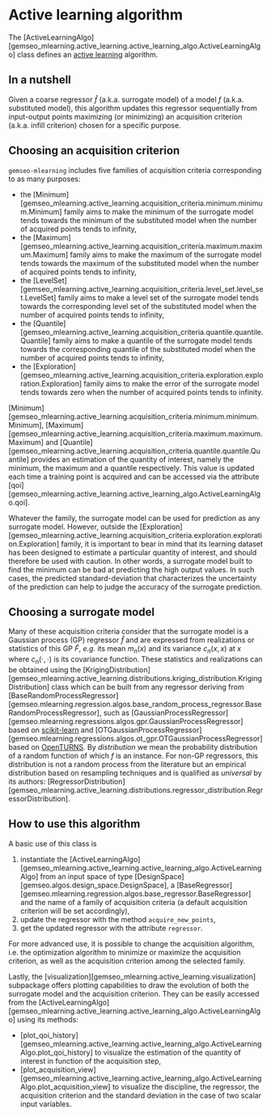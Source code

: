 <!--
 Copyright 2021 IRT Saint Exupéry, https://www.irt-saintexupery.com

 This work is licensed under the Creative Commons Attribution-ShareAlike 4.0
 International License. To view a copy of this license, visit
 http://creativecommons.org/licenses/by-sa/4.0/ or send a letter to Creative
 Commons, PO Box 1866, Mountain View, CA 94042, USA.
-->

# Active learning algorithm

The [ActiveLearningAlgo][gemseo_mlearning.active_learning.active_learning_algo.ActiveLearningAlgo] class
defines an [active learning](what_active_learning_is.md) algorithm.

## In a nutshell

Given a coarse regressor $\hat{f}$ (a.k.a. surrogate model)
of a model $f$ (a.k.a. substituted model),
this algorithm updates this regressor sequentially
from input-output points maximizing (or minimizing) an acquisition criterion
(a.k.a. infill criterion)
chosen for a specific purpose.

## Choosing an acquisition criterion

`gemseo-mlearning` includes five families of acquisition criteria corresponding to as many purposes:

- the [Minimum][gemseo_mlearning.active_learning.acquisition_criteria.minimum.minimum.Minimum] family
  aims to make the minimum of the surrogate model
  tends towards the minimum of the substituted model
  when the number of acquired points tends to infinity,
- the [Maximum][gemseo_mlearning.active_learning.acquisition_criteria.maximum.maximum.Maximum] family
  aims to make the maximum of the surrogate model
  tends towards the maximum of the substituted model
  when the number of acquired points tends to infinity,
- the [LevelSet][gemseo_mlearning.active_learning.acquisition_criteria.level_set.level_set.LevelSet] family
  aims to make a level set of the surrogate model
  tends towards the corresponding level set of the substituted model
  when the number of acquired points tends to infinity,
- the [Quantile][gemseo_mlearning.active_learning.acquisition_criteria.quantile.quantile.Quantile] family
  aims to make a quantile of the surrogate model
  tends towards the corresponding quantile of the substituted model
  when the number of acquired points tends to infinity,
- the [Exploration][gemseo_mlearning.active_learning.acquisition_criteria.exploration.exploration.Exploration] family
  aims to make the error of the surrogate model tends towards zero
  when the number of acquired points tends to infinity.

[Minimum][gemseo_mlearning.active_learning.acquisition_criteria.minimum.minimum.Minimum],
[Maximum][gemseo_mlearning.active_learning.acquisition_criteria.maximum.maximum.Maximum]
and [Quantile][gemseo_mlearning.active_learning.acquisition_criteria.quantile.quantile.Quantile]
provides an estimation of the quantity of interest,
namely the minimum, the maximum and a quantile respectively.
This value is updated each time a training point is acquired
and can be accessed via the attribute
[qoi][gemseo_mlearning.active_learning.active_learning_algo.ActiveLearningAlgo.qoi].

Whatever the family,
the surrogate model can be used for prediction as any surrogate model.
However,
outside the
[Exploration][gemseo_mlearning.active_learning.acquisition_criteria.exploration.exploration.Exploration] family,
it is important to bear in mind
that its learning dataset has been designed to estimate a particular quantity of interest,
and should therefore be used with caution.
In other words,
a surrogate model built to find the minimum can be bad at predicting the high output values.
In such cases,
the predicted standard-deviation
that characterizes the uncertainty of the prediction
can help to judge the accuracy of the surrogate prediction.

## Choosing a surrogate model

Many of these acquisition criteria consider that
the surrogate model is a Gaussian process (GP) regressor $\hat{f}$
and are expressed from realizations or statistics of this GP $\hat{F}$,
*e.g.* its mean $m_n(x)$ and its variance $c_n(x,x)$ at $x$
where $c_n(\cdot,\cdot)$ is its covariance function.
These statistics and realizations can be obtained using the
[KrigingDistribution][gemseo_mlearning.active_learning.distributions.kriging_distribution.KrigingDistribution]
class
which can be built from any regressor deriving from
[BaseRandomProcessRegressor][gemseo.mlearning.regression.algos.base_random_process_regressor.BaseRandomProcessRegressor],
such as [GaussianProcessRegressor][gemseo.mlearning.regressions.algos.gpr.GaussianProcessRegressor] based on
[scikit-learn](https://scikit-learn.org/stable/modules/generated/sklearn.gaussian_process.GaussianProcessRegressor.html)
and [OTGaussianProcessRegressor][gemseo.mlearning.regressions.algos.ot_gpr.OTGaussianProcessRegressor] based on
[OpenTURNS](https://openturns.github.io/openturns/latest/user_manual/response_surface/_generated/openturns.KrigingAlgorithm.html).
By *distribution* we mean
the probability distribution of a random function of which $f$ is an instance.
For non-GP regressors,
this distribution is not a random process from the literature
but an empirical distribution based on resampling techniques
and is qualified as *universal* by its authors:
[RegressorDistribution][gemseo_mlearning.active_learning.distributions.regressor_distribution.RegressorDistribution].

## How to use this algorithm

A basic use of this class is

1. instantiate
   the [ActiveLearningAlgo][gemseo_mlearning.active_learning.active_learning_algo.ActiveLearningAlgo]
   from an input space of type [DesignSpace][gemseo.algos.design_space.DesignSpace],
   a [BaseRegressor][gemseo.mlearning.regression.algos.base_regressor.BaseRegressor]
   and the name of a family of acquisition criteria
   (a default acquisition criterion will be set accordingly),
2. update the regressor with the method ``acquire_new_points``,
3. get the updated regressor with the attribute ``regressor``.

For more advanced use,
it is possible to change the acquisition algorithm,
i.e. the optimization algorithm to minimize or maximize the acquisition criterion,
as well as the acquisition criterion among the selected family.

Lastly,
the [visualization][gemseo_mlearning.active_learning.visualization] subpackage
offers plotting capabilities
to draw the evolution of both the surrogate model and the acquisition criterion.
They can be easily accessed
from the [ActiveLearningAlgo][gemseo_mlearning.active_learning.active_learning_algo.ActiveLearningAlgo]
using its methods:

- [plot_qoi_history][gemseo_mlearning.active_learning.active_learning_algo.ActiveLearningAlgo.plot_qoi_history]
  to visualize the estimation of the quantity of interest in function of the acquisition step,
- [plot_acquisition_view][gemseo_mlearning.active_learning.active_learning_algo.ActiveLearningAlgo.plot_acquisition_view]
  to visualize the discipline, the regressor, the acquisition criterion and the standard deviation
  in the case of two scalar input variables.
